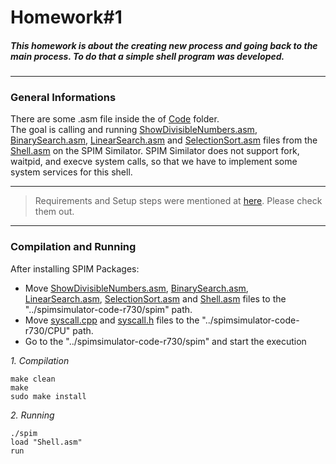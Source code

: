 # Homework#1
##### This homework is about the creating new process and going back to the main process. To do that a simple shell program was developed.
***
### General Informations
There are some .asm file inside the of [Code](https://github.com/alihaydarkurban/CSE312-Operating-Systems/tree/main/HW1/Codes) folder.<br/> The goal is calling and running [ShowDivisibleNumbers.asm](https://github.com/alihaydarkurban/CSE312-Operating-Systems/tree/main/HW1/Codes/ShowDivisibleNumbers.asm), [BinarySearch.asm](https://github.com/alihaydarkurban/CSE312-Operating-Systems/tree/main/HW1/Codes/BinarySearch.asm), [LinearSearch.asm](https://github.com/alihaydarkurban/CSE312-Operating-Systems/tree/main/HW1/Codes/LinearSearch.asm) and [SelectionSort.asm](https://github.com/alihaydarkurban/CSE312-Operating-Systems/tree/main/HW1/Codes/SelectionSort.asm) files from the [Shell.asm](https://github.com/alihaydarkurban/CSE312-Operating-Systems/tree/main/HW1/Codes/Shell.asm) on the SPIM Similator. SPIM Similator does not support fork, waitpid, and execve system calls, so that we have to implement some system services for this shell.
***
> Requirements and Setup steps were mentioned at [here](https://github.com/alihaydarkurban/CSE312-Operating-Systems/blob/main/README.md). Please check them out.
***
### Compilation and Running
After installing SPIM Packages:<br/>
* Move [ShowDivisibleNumbers.asm](https://github.com/alihaydarkurban/CSE312-Operating-Systems/tree/main/HW1/Codes/ShowDivisibleNumbers.asm), [BinarySearch.asm](https://github.com/alihaydarkurban/CSE312-Operating-Systems/tree/main/HW1/Codes/BinarySearch.asm), [LinearSearch.asm](https://github.com/alihaydarkurban/CSE312-Operating-Systems/tree/main/HW1/Codes/LinearSearch.asm), [SelectionSort.asm](https://github.com/alihaydarkurban/CSE312-Operating-Systems/tree/main/HW1/Codes/SelectionSort.asm) and [Shell.asm](https://github.com/alihaydarkurban/CSE312-Operating-Systems/tree/main/HW1/Codes/Shell.asm) files to the "../spimsimulator-code-r730/spim" path.
* Move [syscall.cpp](https://github.com/alihaydarkurban/CSE312-Operating-Systems/tree/main/HW1/Codes/syscall.cpp) and [syscall.h](https://github.com/alihaydarkurban/CSE312-Operating-Systems/tree/main/HW1/Codes/syscall.h) files to the "../spimsimulator-code-r730/CPU" path.
* Go to the "../spimsimulator-code-r730/spim" and start the execution <br/>

_1. Compilation_
```
make clean
make
sudo make install
```
_2. Running_<br />
```
./spim
load "Shell.asm"
run
```
